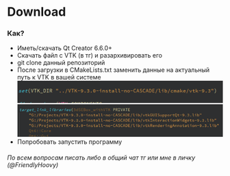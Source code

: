 # Download
### Как?
- Иметь/скачать Qt Creator 6.6.0+
- Скачать файл с VTK (в тг) и разархивировать его
- git clone данный репозиторий
- После загрузки в CMakeLists.txt заменить данные на актуальный путь к VTK в вашей системе
![](pics/1.png)
![](pics/2.png)
- Попробовать запустить программу

###### По всем вопросам писать либо в общий чат тг или мне в личку (*@FriendlyHoovy*)